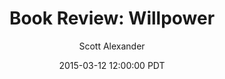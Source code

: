 ---
layout: podcast
title: "Book Review: Willpower"
author: Scott Alexander
description: https://slatestarcodex.com/2015/03/12/book-review-willpower/
date: 2015-03-12 12:00:00 PDT
length: 2560234
duration: 640
guid: book-review-willpower
---